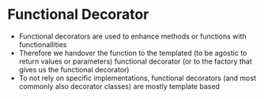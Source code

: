 # Functional Decorator
+ Functional decorators are used to enhance methods or functions with functionallities
+ Therefore we handover the function to the templated (to be agostic to return values or parameters) functional decorator (or to the factory that gives us the functional decorator)
+ To not rely on specific implementations, functional decorators (and most commonly also decorator classes) are mostly template based